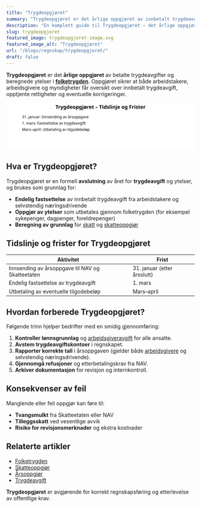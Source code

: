 ```yaml
---
title: "Trygdeopgjøret"
summary: "Trygdeopgjøret er det årlige oppgjøret av innbetalt trygdeavgift og ytelser i folketrygden. Lær om tidslinjer, frister, forberedelser og konsekvenser for bedrifter og arbeidstakere."
description: "En komplett guide til Trygdeopgjøret – det årlige oppgjøret av trygdeavgift og ytelser i folketrygden. Få oversikt over frister, krav og praktiske råd."
slug: trygdeopgjoret
featured_image: trygdeopgjoret-image.svg
featured_image_alt: "Trygdeopgjøret"
url: "/blogs/regnskap/trygdeopgjoret/"
draft: false
---
```


**Trygdeopgjøret** er det **årlige oppgjøret** av betalte trygdeavgifter og beregnede ytelser i **[folketrygden](/blogs/regnskap/hva-er-folketrygden "Hva er Folketrygden? Komplett Guide til Norges Nasjonale Trygdesystem")**. Oppgjøret sikrer at både arbeidstakere, arbeidsgivere og myndigheter får oversikt over innbetalt trygdeavgift, opptjente rettigheter og eventuelle korrigeringer.

![Overblikk over Trygdeopgjøret](trygdeopgjoret-flow.svg)

## Hva er Trygdeopgjøret?

Trygdeopgjøret er en formell **avslutning** av året for **trygdeavgift** og ytelser, og brukes som grunnlag for:

* **Endelig fastsettelse** av innbetalt trygdeavgift fra arbeidstakere og selvstendig næringsdrivende
* **Oppgjør av ytelser** som utbetales gjennom folketrygden (for eksempel sykepenger, dagpenger, foreldrepenger)
* **Beregning av grunnlag** for [skatt](/blogs/regnskap/hva-er-skatt "Hva er Skatt? En Guide til Skatteberegning i Norge") og [skatteoppgjør](/blogs/regnskap/skatteoppgjor "Hva er Skatteoppgjør? Endelig Resultat av Skatteberegningen")

## Tidslinje og frister for Trygdeopgjøret

| Aktivitet                                | Frist                     |
|------------------------------------------|---------------------------|
| Innsending av årsoppgave til NAV og Skatteetaten | 31. januar (etter årsslutt) |
| Endelig fastsettelse av trygdeavgift     | 1. mars                   |
| Utbetaling av eventuelle tilgodebeløp    | Mars–april                |

## Hvordan forberede Trygdeopgjøret?

Følgende trinn hjelper bedrifter med en smidig gjennomføring:

1. **Kontroller lønnsgrunnlag** og [arbeidsgiveravgift](/blogs/regnskap/hva-er-arbeidsgiveravgift "Hva er Arbeidsgiveravgift? Satser og Beregning") for alle ansatte.
2. **Avstem trygdeavgiftskontoer** i regnskapet.
3. **Rapporter korrekte tall** i årsoppgaven (gjelder både [arbeidsgivere](/blogs/regnskap/arbeidsgiver "Arbeidsgiver – Roller og Ansvar i Norsk Arbeidsliv og Regnskap") og selvstendig næringsdrivende).
4. **Gjennomgå refusjoner** og etterbetalingskrav fra NAV.
5. **Arkiver dokumentasjon** for revisjon og internkontroll.

## Konsekvenser av feil

Manglende eller feil oppgjør kan føre til:

* **Tvangsmulkt** fra Skatteetaten eller NAV
* **Tilleggsskatt** ved vesentlige avvik
* **Risiko for revisjonsmerknader** og ekstra kostnader

## Relaterte artikler

* [Folketrygden](/blogs/regnskap/hva-er-folketrygden "Hva er Folketrygden? Komplett Guide til Norges Nasjonale Trygdesystem")
* [Skatteoppgjør](/blogs/regnskap/skatteoppgjor "Hva er Skatteoppgjør? Endelig Resultat av Skatteberegningen")
* [Årsoppgjør](/blogs/regnskap/hva-er-aarsavslutning "Hva er Årsoppgjør? Guide til Årsoppgjør og Rapportering")
* [Trygdeavgift](/blogs/regnskap/hva-er-trygdeavgift "Hva er Trygdeavgift? Satser, Beregning og Regnskapsføring")

**Trygdeopgjøret** er avgjørende for korrekt regnskapsføring og etterlevelse av offentlige krav.
